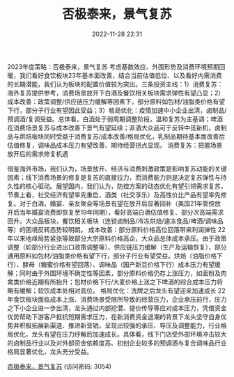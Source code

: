 ﻿---
title: 否极泰来，景气复苏
date: 2022-11-28 22:31
tags:
- 食品饮料 
updated: 
---

2023年度策略：否极泰来，景气复苏
考虑基数效应、外围形势及消费环境预期回暖，我们看好食饮板块23年基本面改善，结合当前估值低位、以及看好内需消费的长期潜能，我们认为板块的配置价值较为突出。三条投资主线：1）消费复苏：海外复苏提供参考，消费场景放开下白酒及餐饮相关板块需求弹性有望凸显；2）成本改善：政策调整/供应链压力缓解等因素下，部分原料如包材/油脂类价格有望下行，部分子行业有望因此受益；3）格局优化：疫情加速中小企业出清，卤制品/预调酒/复调受益。总体看，白酒处于弱周期调整阶段，温和复苏为主基调；啤酒在消费场景复苏与成本改善下景气有望延续；非酒大众品可于反转中觅新机，卤制品与烘焙板块同时受益于消费复苏/成本改善/格局优化，乳制品期待基本面改善后估值修复，调味品成本压力有望改善、期待经营拐点显现。
消费复苏：把握场景放开后的需求修复机遇
<!-- more -->
借鉴海外市场，我们认为，场景放开、经济与消费刺激政策是影响复苏动能的关键因素；线下消费场景的修复是复苏的直接拉力，而消费能力则是决定复苏弹性与持久性的核心驱动。展望国内，我们认为，防控方案的动态优化有望引领需求复苏，节奏上看，社交经济有望率先重启，酒类（社交享乐）及高性价比产品有望率先修复。对于白酒，婚宴、亲友聚会等场景有望在放开后显著回补（美国21年管控放开后当年婚宴消费即恢复至19年同期），看好高端白酒估值修复、部分次高端需求回升。大众品板块，餐饮相关板块（连锁卤制品/冷冻烘焙/速冻食品/啤酒/调味品等）的困境反转态势较明朗。
成本改善：部分原料价格高位回落带来利润弹性
22年以来地缘局势紧张等致部分大宗原料价格高企，大众品总体成本承压。由于政策调整（如部分行业进出口政策调整等）、供应链压力缓解（生产及运输恢复），部分通用原料如包材/油脂类价格有望下行，部分子行业有望受益。烘焙（油脂价格下行）、酵母（糖蜜价格有望回落）、调味品（国产新豆价格下行）成本压力有望缓解；同时由于外围环境不确定性等因素，部分原料价格仍存上涨压力，如面粉及肉禽类价格近期有所抬升；包材价格下行/大麦价格上涨之下啤酒的综合成本压力将略有缓解；软饮成本处相对高位。
格局优化：洗牌之后龙头有望迎来加速成长
22年食饮板块面临成本上涨、消费场景受限所导致的经营压力，企业承压前行，压力之下小企业进一步出清，龙头通过内部挖潜、提价传导等应对成本压力，凭借资金优势帮助下游客户抵抗短期需求压力，在新消费资金退潮的背景下龙头坚守自身优势并积极拓展新渠道、推进新营销，呈现出较强的承压、导压及调整能力，行业格局优化，龙头有望在压力纾解后加速成长。具体看，线下门店受外部环境冲击较大的卤制品行业以及对外部资金依赖度高、初创企业较多的预调酒与复合调味品行业格局显著优化，龙头充分受益。

[否极泰来，景气复苏](https://url12.ctfile.com/f/3948612-735512716-9b97fd?p=3054)
(访问密码: 3054)
